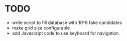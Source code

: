 # TODO #

* write script to fill database with 10^6 fake candidates
* make grid size configurable
* add Javascript code to use keyboard for navigation
